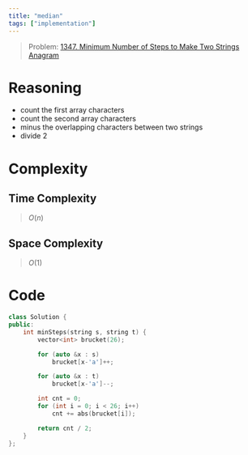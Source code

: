 ```yaml
---
title: "median"
tags: ["implementation"]
---
```


> Problem: [1347. Minimum Number of Steps to Make Two Strings Anagram](https://leetcode.com/problems/delete-and-earn/)

# Reasoning 
- count the first array characters
- count the second array characters
- minus the overlapping characters between two strings
- divide 2

# Complexity
## Time Complexity
> $O(n)$
## Space Complexity
> $O(1)$

# Code
```cpp
class Solution {
public:
    int minSteps(string s, string t) {
        vector<int> brucket(26);

        for (auto &x : s)
            brucket[x-'a']++;

        for (auto &x : t)
            brucket[x-'a']--;

        int cnt = 0;
        for (int i = 0; i < 26; i++)
            cnt += abs(brucket[i]);

        return cnt / 2;
    }
};
```